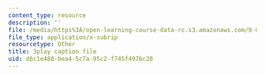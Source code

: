 ```yaml
---
content_type: resource
description: ''
file: /media/https%3A/open-learning-course-data-rc.s3.amazonaws.com/9-04-sensory-systems-fall-2013/d6c1e488bea45c7a95c2f745f497bc20_A0KpTR_Ujks.vtt
file_type: application/x-subrip
resourcetype: Other
title: 3play caption file
uid: d6c1e488-bea4-5c7a-95c2-f745f497bc20
---
```

